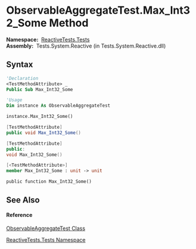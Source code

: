 # ObservableAggregateTest.Max\_Int32\_Some Method

**Namespace:**  [ReactiveTests.Tests](ReactiveTests.Tests\ReactiveTests.Tests.md)  
**Assembly:**  Tests.System.Reactive (in Tests.System.Reactive.dll)

## Syntax

```vb
'Declaration
<TestMethodAttribute> _
Public Sub Max_Int32_Some
```

```vb
'Usage
Dim instance As ObservableAggregateTest

instance.Max_Int32_Some()
```

```csharp
[TestMethodAttribute]
public void Max_Int32_Some()
```

```c++
[TestMethodAttribute]
public:
void Max_Int32_Some()
```

```fsharp
[<TestMethodAttribute>]
member Max_Int32_Some : unit -> unit 
```

```jscript
public function Max_Int32_Some()
```

## See Also

#### Reference

[ObservableAggregateTest Class](ObservableAggregateTest\ObservableAggregateTest.md)

[ReactiveTests.Tests Namespace](ReactiveTests.Tests\ReactiveTests.Tests.md)




